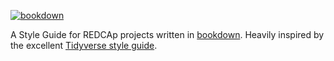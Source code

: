 <!-- badges: start -->
[![bookdown](https://github.com/tidyverse/style/actions/workflows/bookdown.yaml/badge.svg)](https://github.com/tidyverse/style/actions/workflows/bookdown.yaml)
<!-- badges: end -->

A Style Guide for REDCAp projects written in [bookdown](https://github.com/rstudio/bookdown). Heavily inspired by the excellent [Tidyverse style guide](https://style.tidyverse.org).